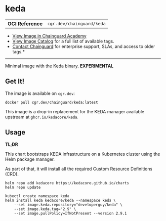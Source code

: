 <!--monopod:start-->
# keda
| | |
| - | - |
| **OCI Reference** | `cgr.dev/chainguard/keda` |


* [View Image in Chainguard Academy](https://edu.chainguard.dev/chainguard/chainguard-images/reference/keda/overview/)
* [View Image Catalog](https://console.enforce.dev/images/catalog) for a full list of available tags.
* [Contact Chainguard](https://www.chainguard.dev/chainguard-images) for enterprise support, SLAs, and access to older tags.*

---
<!--monopod:end-->

<!--overview:start-->
Minimal image with the Keda binary. **EXPERIMENTAL**
<!--overview:end-->

<!--getting:start-->
## Get It!
The image is available on `cgr.dev`:

```
docker pull cgr.dev/chainguard/keda:latest
```
<!--getting:end-->

<!--body:start-->
This image is a drop-in replacement for the KEDA manager available upstream at `ghcr.io/kedacore/keda`.
<!--body:end-->

## Usage

**TL;DR**

This chart bootstraps KEDA infrastructure on a Kubernetes cluster using the Helm package manager.

As part of that, it will install all the required Custom Resource Definitions (CRD).

```shell
helm repo add kedacore https://kedacore.github.io/charts
helm repo update

kubectl create namespace keda
helm install keda kedacore/keda --namespace keda \
    --set image.keda.repository="developerguy/keda" \
    --set image.keda.tag="2.9" \
    --set image.pullPolicy=IfNotPresent --version 2.9.1
```
